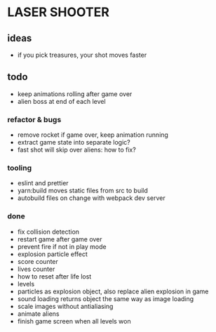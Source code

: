 # LASER SHOOTER

## ideas

- if you pick treasures, your shot moves faster

## todo

- keep animations rolling after game over
- alien boss at end of each level

### refactor & bugs

- remove rocket if game over, keep animation running
- extract game state into separate logic?
- fast shot will skip over aliens: how to fix?

### tooling

- eslint and prettier
- yarn:build moves static files from src to build
- autobuild files on change with webpack dev server

### done

- fix collision detection
- restart game after game over
- prevent fire if not in play mode
- explosion particle effect
- score counter
- lives counter
- how to reset after life lost
- levels
- particles as explosion object, also replace alien explosion in game
- sound loading returns object the same way as image loading
- scale images without antialiasing
- animate aliens
- finish game screen when all levels won
